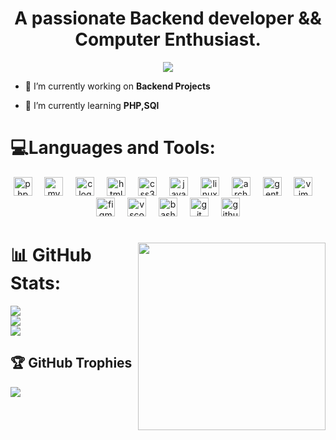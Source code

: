 
<h1 align="center">A passionate Backend developer && Computer Enthusiast.</h1>

<div align="center">
  <img src="https://profile-counter.glitch.me/0xdlt/count.svg?"  />
</div>

- 🔭 I’m currently working on **Backend Projects**

- 🌱 I’m currently learning **PHP,SQl**
<p align="left">
</p>

<h1 align="left">💻Languages and Tools:</h1>
<div align="center">
  <img src="https://cdn.jsdelivr.net/gh/devicons/devicon/icons/php/php-original.svg" height="30" alt="php logo"  />
  <img width="12" />
  <img src="https://cdn.jsdelivr.net/gh/devicons/devicon/icons/mysql/mysql-original.svg" height="30" alt="mysql logo"  />
  <img width="12" />
  <img src="https://cdn.jsdelivr.net/gh/devicons/devicon/icons/c/c-original.svg" height="30" alt="c logo"  />
  <img width="12" />
  <img src="https://cdn.jsdelivr.net/gh/devicons/devicon/icons/html5/html5-original.svg" height="30" alt="html5 logo"  />
  <img width="12" />
  <img src="https://cdn.jsdelivr.net/gh/devicons/devicon/icons/css3/css3-original.svg" height="30" alt="css3 logo"  />
  <img width="12" />
  <img src="https://cdn.jsdelivr.net/gh/devicons/devicon/icons/javascript/javascript-original.svg" height="30" alt="javascript logo"  />
  <img width="12" />
  <img src="https://cdn.jsdelivr.net/gh/devicons/devicon/icons/linux/linux-original.svg" height="30" alt="linux logo"  />
  <img width="12" />
  <img src="https://cdn.jsdelivr.net/gh/devicons/devicon/icons/archlinux/archlinux-original.svg" height="30" alt="arch linux logo" />
  <img width="12" />
  <img src="https://cdn.jsdelivr.net/gh/devicons/devicon/icons/gentoo/gentoo-plain.svg" height="30" alt="gentoo logo"  />
  <img width="12" />
  <img src="https://cdn.jsdelivr.net/gh/devicons/devicon/icons/vim/vim-original.svg" height="30" alt="vim logo"  />
  <img width="12" />
  <img src="https://cdn.jsdelivr.net/gh/devicons/devicon/icons/figma/figma-original.svg" height="30" alt="figma logo"  />
  <img width="12" />
  <img src="https://cdn.jsdelivr.net/gh/devicons/devicon/icons/vscode/vscode-original.svg" height="30" alt="vscode logo"  />
  <img width="12" />
  <img src="https://cdn.jsdelivr.net/gh/devicons/devicon/icons/bash/bash-original.svg" height="30" alt="bash logo"  />
  <img width="12" />
  <img src="https://cdn.jsdelivr.net/gh/devicons/devicon/icons/git/git-original.svg" height="30" alt="git logo"  />
  <img width="12" />
  <img src="https://cdn.jsdelivr.net/gh/devicons/devicon/icons/github/github-original.svg" height="30" alt="github logo"  />
</div>


#
<img align="right" height="300" src="https://media.giphy.com/media/3oKIPnAiaMCws8nOsE/giphy.gif?cid=790b7611fbsitwv1xigzshsx4wo5i0a5cx08qwba6xc3z4pq&ep=v1_gifs_search&rid=giphy.gif&ct=g" style="margin-top: 30hv;" />


 <h1 style="border: none;">📊 GitHub Stats:</h1>
 
![](https://github-readme-stats.vercel.app/api?username=0xDLT&theme=aura&hide_border=false&include_all_commits=false&count_private=true)<br/>
![](https://github-readme-streak-stats.herokuapp.com/?user=0xDLT&theme=aura&hide_border=false)<br/>
![](https://github-readme-stats.vercel.app/api/top-langs/?username=0xDLT&theme=aura&hide_border=false&include_all_commits=false&count_private=true&layout=compact)

## 🏆 GitHub Trophies
![](https://github-profile-trophy.vercel.app/?username=0xDLT&theme=radical&no-frame=false&no-bg=false&margin-w=4)


